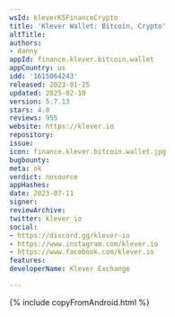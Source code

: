 ```yaml
---
wsId: kleverK5FinanceCrypto
title: 'Klever Wallet: Bitcoin, Crypto'
altTitle: 
authors:
- danny
appId: finance.klever.bitcoin.wallet
appCountry: us
idd: '1615064243'
released: 2023-01-25
updated: 2025-02-10
version: 5.7.13
stars: 4.8
reviews: 955
website: https://klever.io
repository: 
issue: 
icon: finance.klever.bitcoin.wallet.jpg
bugbounty: 
meta: ok
verdict: nosource
appHashes: 
date: 2023-07-11
signer: 
reviewArchive: 
twitter: klever_io
social:
- https://discord.gg/klever-io
- https://www.instagram.com/klever.io
- https://www.facebook.com/klever.io
features: 
developerName: Klever Exchange

---
```


{% include copyFromAndroid.html %}
